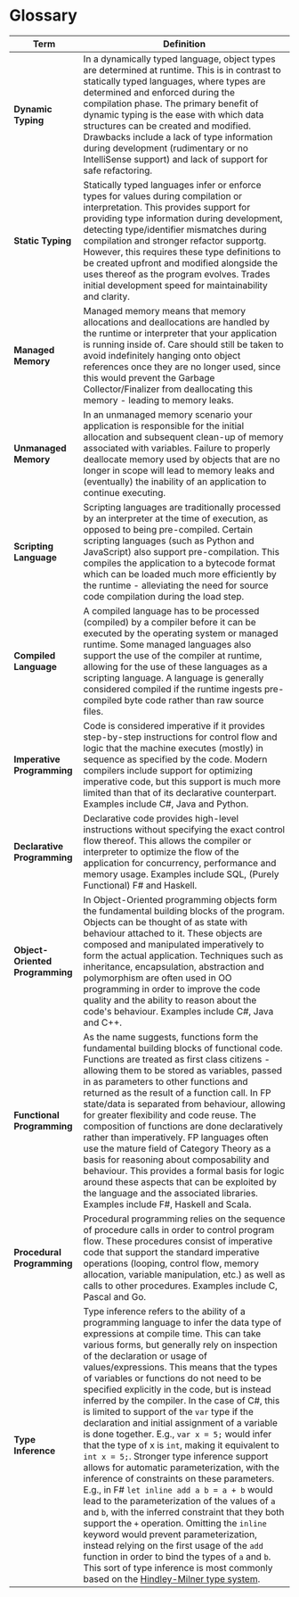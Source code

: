 # Glossary

| Term | Definition |
|------|------------|
| **Dynamic Typing** | In a dynamically typed language, object types are determined at runtime.  This is in contrast to statically typed languages, where types are determined and enforced during the compilation phase.  The primary benefit of dynamic typing is the ease with which data structures can be created and modified.  Drawbacks include a lack of type information during development (rudimentary or no IntelliSense support) and lack of support for safe refactoring. |
| **Static Typing** | Statically typed languages infer or enforce types for values during compilation or interpretation.  This provides support for providing type information during development, detecting type/identifier mismatches during compilation and stronger refactor supportg.  However, this requires these type definitions to be created upfront and modified alongside the uses thereof as the program evolves.  Trades initial development speed for maintainability and clarity. |
| **Managed Memory** | Managed memory means that memory allocations and deallocations are handled by the runtime or interpreter that your application is running inside of.  Care should still be taken to avoid indefinitely hanging onto object references once they are no longer used, since this would prevent the Garbage Collector/Finalizer from deallocating this memory - leading to memory leaks. |
| **Unmanaged Memory** | In an unmanaged memory scenario your application is responsible for the initial allocation and subsequent clean-up of memory associated with variables.  Failure to properly deallocate memory used by objects that are no longer in scope will lead to memory leaks and (eventually) the inability of an application to continue executing. |
| **Scripting Language** | Scripting languages are traditionally processed by an interpreter at the time of execution, as opposed to being pre-compiled.  Certain scripting languages (such as Python and JavaScript) also support pre-compilation.  This compiles the application to a bytecode format which can be loaded much more efficiently by the runtime - alleviating the need for source code compilation during the load step. |
| **Compiled Language** | A compiled language has to be processed (compiled) by a compiler before it can be executed by the operating system or managed runtime.  Some managed languages also support the use of the compiler at runtime, allowing for the use of these languages as a scripting language.  A language is generally considered compiled if the runtime ingests pre-compiled byte code rather than raw source files. |
| **Imperative Programming** | Code is considered imperative if it provides step-by-step instructions for control flow and logic that the machine executes (mostly) in sequence as specified by the code.  Modern compilers include support for optimizing imperative code, but this support is much more limited than that of its declarative counterpart.  Examples include C#, Java and Python.  |
| **Declarative Programming** | Declarative code provides high-level instructions without specifying the exact control flow thereof.  This allows the compiler or interpreter to optimize the flow of the application for concurrency, performance and memory usage.  Examples include SQL, (Purely Functional) F# and Haskell. |
| **Object-Oriented Programming** | In Object-Oriented programming objects form the fundamental building blocks of the program.  Objects can be thought of as state with behaviour attached to it.  These objects are composed and manipulated imperatively to form the actual application.  Techniques such as inheritance, encapsulation, abstraction and polymorphism are often used in OO programming in order to improve the code quality and the ability to reason about the code's behaviour.  Examples include C#, Java and C++. |
| **Functional Programming** | As the name suggests, functions form the fundamental building blocks of functional code.  Functions are treated as first class citizens - allowing them to be stored as variables, passed in as parameters to other functions and returned as the result of a function call.  In FP state/data is separated from behaviour, allowing for greater flexibility and code reuse.  The composition of functions are done declaratively rather than imperatively.  FP languages often use the mature field of Category Theory as a basis for reasoning about composability and behaviour.  This provides a formal basis for logic around these aspects that can be exploited by the language and the associated libraries.  Examples include F#, Haskell and Scala. |
| **Procedural Programming** | Procedural programming relies on the sequence of procedure calls in order to control program flow.  These procedures consist of imperative code that support the standard imperative operations (looping, control flow, memory allocation, variable manipulation, etc.) as well as calls to other procedures.  Examples include C, Pascal and Go. |
| **Type Inference** | Type inference refers to the ability of a programming language to infer the data type of expressions at compile time.  This can take various forms, but generally rely on inspection of the declaration or usage of values/expressions.  This means that the types of variables or functions do not need to be specified explicitly in the code, but is instead inferred by the compiler.  In the case of C#, this is limited to support of the `var` type if the declaration and initial assignment of a variable is done together. E.g., `var x = 5;` would infer that the type of x is `int`, making it equivalent to `int x = 5;`.  Stronger type inference support allows for automatic parameterization, with the inference of constraints on these parameters.  E.g., in F# `let inline add a b = a + b` would lead to the parameterization of the values of `a` and `b`, with the inferred constraint that they both support the `+` operation.  Omitting the `inline` keyword would prevent parameterization, instead relying on the first usage of the `add` function in order to bind the types of `a` and `b`.  This sort of type inference is most commonly based on the [Hindley-Milner type system](https://en.wikipedia.org/wiki/Hindley%E2%80%93Milner_type_system).  |